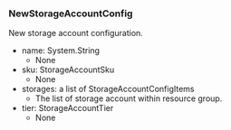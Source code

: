 ### NewStorageAccountConfig
New storage account configuration.

- name: System.String
  - None
- sku: StorageAccountSku
  - None
- storages: a list of StorageAccountConfigItems
  - The list of storage account within resource group.
- tier: StorageAccountTier
  - None
